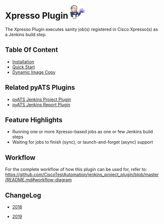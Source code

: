 # Xpresso Plugin ![](guide/assets/images/e_jenkins.png)

The Xpresso Plugin executes sanity job(s) registered in Cisco Xpresso(s) as a Jenkins build step.

## Table Of Content
- [Installation](guide/installation.md)
- [Quick Start](guide/quick_start.md)
- [Dynamic Image Copy](guide/image.md)

## Related pyATS Plugins
- [pyATS Jenkins Project Plugin](https://github.com/CiscoTestAutomation/jenkins_project_plugin)
- [pyATS Jenkins Report Plugin](https://github.com/CiscoTestAutomation/jenkins_report_plugin)

## Feature Highlights
* Running one or more Xpresso-based jobs as one or few Jenkins build steps
* Waiting for jobs to finish (sync), or launch-and-forget (async) support

## Workflow

For the complete workflow of how this plugin can be used for, refer to:
https://github.com/CiscoTestAutomation/jenkins_project_plugin/blob/master/README.md#workflow-diagram

## ChangeLog

* [2018](changelog/2018/CHANGELOG.md)

* [2019](changelog/2019/CHANGELOG.md)
